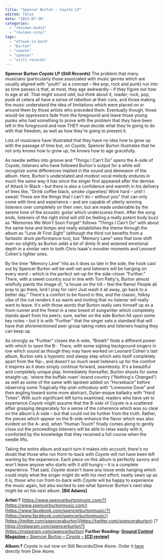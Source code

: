 ```yaml
---
title: "Spencer Burton - Coyote LP"
edited: false
date: "2021-07-30"
categories:
  - "reviews-audio"
  - "reviews-vinyl"
tags:
  - "attack-in-back"
  - "burton"
  - "coyote"
  - "spencer"
  - "still-records"
---
```


**Spencer Burton** **_Coyote_ LP** **(_Still Records_)** The problem that many musicians (particularly those associated with music genres which are usually aligned with “youth” as a concept – like pop, rock and punk) run into as time passes is that, at most, they age awkwardly – if they figure out how to age at all. That might sound odd, but think about it, reader; rock, pop, punk et cetera all have a sense of rebellion at their core, and those making the music understand the idea of limitations which were placed on or around them by those artists who preceded them. Eventually though, those would-be oppressors fade from the foreground and leave those young punks who had something to prove with the problem that _they_ have been left in the foreground and now THEY must decide what they're going to do with that freedom, as well as how they're going to present it.

Lots of musicians have illustrated that they have no idea how to grow up with the passage of time but, on _Coyote_, Spencer Burton illustrates that he not only knows how to grow up, he knows how to age gracefully.

As needle settles into groove and “Things I Can't Do” opens the A-side of _Coyote_, listeners who have followed Burton's output for a while will recognize some differences implied in the sound and demeanor of the album. Here, Burton's understated and modest vocal melody endures in much the same way it has since the singer first appeared after the demise of Attack In Black – but there is also a confidence and warmth in his delivery of lines like, “Drink coffee black, smoke cigarettes/ Work hard – until I sweat/ These are the things that I can't do – without you” that can only come with time and experience – and are capable of utterly winning listeners over completely on their own, but are made undeniable by the serene tone of the acoustic guitar which underscores them. After the song ends, listeners of the right mind will still be feeling a really potent body buzz as “Memories We Won't Soon Forget” follows “Things I Can't Do” with about the same tone and tempo and really establishes the theme through the album as “Love At First Sight” (although the third cut benefits from a fantastic drum performance too), but “Memory Lane” sees that tone shift ever-so-slightly as Burton adds a bit of dimly lit and wizened emotional depth in a similar vein to both Chris Isaak's moodier moments and Leonard Cohen's lighter ones.

By the time “Memory Lane” hits as it does so late in the side, the hook cast out by Spencer Burton will be well-set and listeners will be hanging on every word – which is the perfect set-up for the side-closer “Further.” There, with a sweet country soul in line with Tom Patty's, Burton almost wistfully paints the image of, “a house on the hill – feel the flame/ People all pray to go there, lord I pray for rain/ Just wash it all away, go back to a better day.” There's a comfort to be found in this, and the classic, folksy vibe of the cut renders it so warm and inviting that no listener will really want to leave. It's with those words that Burton really sets himself up as a front-runner and the finest in a new breed of songwriter which completely stands apart from his peers; sure, earlier on the side Burton hit upon some key notes – but it is with “Further” that the singer sets a standard that will have that aforementioned peer group taking notes and listeners hoping they can keep up.

As strongly as “Further” closes the A-side, “Breath” finds a different power with which to open the B-. There, with some sighing background singers in tow which sound as though they may have worked on Leonard Cohen's last album, Burton sets a hypnotic and sleepy step which sets itself completely apart from the flip-, and doesn't so much reset listeners up for the comfort it inspires as it does simply continue forward, seamlessly. It's a beautiful and completely unique play. Immediately thereafter, Burton shoots for some straight-up, 'where the buffalo roam'-brand country (“Nothing's Changed”) as well as some of the same with lapsteel added on “Horseback” before observing some Tragically Hip-pish orthodoxy with “Lonesome Dove” and then angling toward some more abstract, Dylan-esque balladry with “Hard Times”. With such significant left turns examined, readers who have yet to experience _Coyote_ might assume that the B-side of _Coyote_ is a scattered affair grasping desperately for a sense of the coherence which was so clear on the album's A-side – but that could not be further from the truth. Rather, the pieces which appear on the B-side enhance the flavor which was also evident on the A- and, when “Human Touch” finally comes along to gently close out the proceedings listeners will be able to relax easily with it, comforted by the knowledge that they received a full course when the needle lifts.

Taking the entire album and each turn it makes into account, there's no doubt that those who run front-to-back with _Coyote_ will not have been left wanting by the experience. Each piece on this album is perfectly savory and won't leave anyone who starts with it still hungry – it is a complete experience. That said, _Coyote_ doesn't leave any loose ends hanging which could imply what the singer might do with his next effort; neatly sewn up as it is, those who run front-to-back with _Coyote_ will be happy to experience the music again, but also excited to see what Spencer Burton's next step might be on his next album. **\[Bill Adams\]**

**Artist:?** [https://www.spencerburtonmusic.com/?](https://www.spencerburtonmusic.com/) [https://www.facebook.com/spencerburtonmusic/?](https://www.facebook.com/spencerburtonmusic/) [https://twitter.com/spenceraburton](https://twitter.com/spenceraburton) [?https://instagram.com/spencerburton?](https://instagram.com/spencerburton) **Further Reading:** [**Ground Control Magazine –** Spencer Burton – _Coyote_ – **\[CD review\]**](https://groundcontrolmag.com/spencer-burton-album/)

**Album:?** _Coyote_ is out now on Still Records/Dine Alone. Order it [here](https://www.dinealonestore.com/collections/spencer-burton-coyote) directly from Dine Alone.
